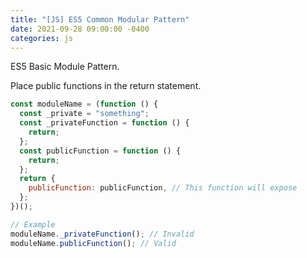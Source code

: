```yaml
---
title: "[JS] ES5 Common Modular Pattern"
date: 2021-09-28 09:00:00 -0400
categories: js
---
```


ES5 Basic Module Pattern.

Place public functions in the return statement.

```js
const moduleName = (function () {
  const _private = "something";
  const _privateFunction = function () {
    return;
  };
  const publicFunction = function () {
    return;
  };
  return {
    publicFunction: publicFunction, // This function will expose
  };
})();

// Example
moduleName._privateFunction(); // Invalid
moduleName.publicFunction(); // Valid
```
